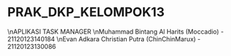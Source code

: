 # PRAK_DKP_KELOMPOK13
\nAPLIKASI TASK MANAGER
\nMuhammad Bintang Al Harits (Moccadio) - 21120123140184
\nEvan Adkara Christian Putra (ChinChinMarux) - 21120123130086
